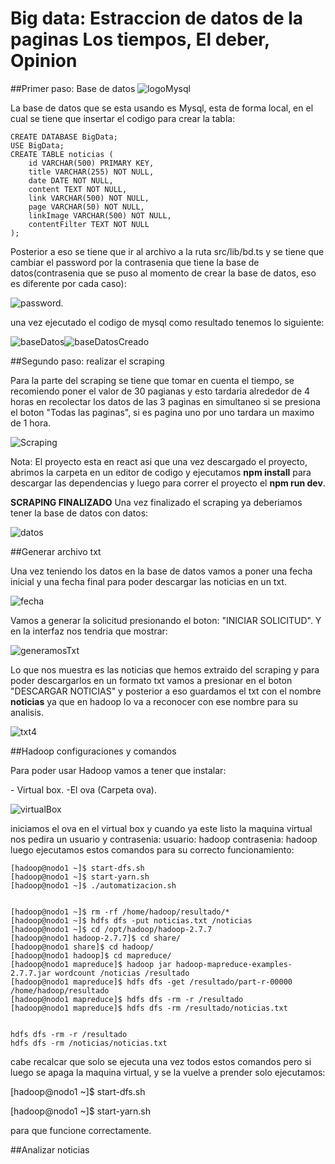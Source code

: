 # Big data: Estraccion de datos de la paginas Los tiempos, El deber, Opinion 
##Primer paso: Base de datos
![logoMysql](https://github.com/RichardAgr/Big-Data/assets/136004365/c70f40ac-3e19-4f3d-905f-139593d20f00)
<p>
La base de datos que se esta usando es Mysql, esta de forma local, en el cual se tiene que insertar el codigo para crear la tabla:
</p>

```
CREATE DATABASE BigData;
USE BigData;
CREATE TABLE noticias (
    id VARCHAR(500) PRIMARY KEY,
    title VARCHAR(255) NOT NULL,
    date DATE NOT NULL,
    content TEXT NOT NULL,
    link VARCHAR(500) NOT NULL,
    page VARCHAR(50) NOT NULL,
    linkImage VARCHAR(500) NOT NULL,
    contentFilter TEXT NOT NULL
);
```

<p>
Posterior a eso se tiene que ir al archivo a la ruta src/lib/bd.ts y se tiene que cambiar el password por la contrasenia que tiene la base de datos(contrasenia que se puso al momento de crear la base de datos, eso es diferente por cada caso):

![password](https://github.com/RichardAgr/Big-Data/assets/136004365/1f2595bc-2ec8-49e1-b08f-d1c960e4e396).

una vez ejecutado el codigo de mysql como resultado tenemos lo siguiente:

![baseDatos](https://github.com/RichardAgr/Big-Data/assets/136004365/5cf11857-4329-42d2-a6f0-3b0e12142771)![baseDatosCreado](https://github.com/RichardAgr/Big-Data/assets/136004365/03447e1e-b3d8-4807-814a-9d40d568d464)
</p>

##Segundo paso: realizar el scraping
<p>
Para la parte del scraping se tiene que tomar en cuenta el tiempo, se recomiendo poner el valor de 30 pagianas y esto tardaria alrededor de 4 horas en recolectar los datos de las 3 paginas en simultaneo si se presiona el boton "Todas las  paginas", si es pagina uno por uno tardara un maximo de 1 hora.

![Scraping](https://github.com/RichardAgr/Big-Data/assets/136004365/74e1275e-709b-44db-a104-97f265f55854)

Nota: El proyecto esta en react asi que una vez descargado el proyecto, abrimos la carpeta en un editor de codigo y ejecutamos **npm install** para descargar las dependencias y luego para correr el proyecto el **npm run dev**.

**SCRAPING FINALIZADO**
Una vez finalizado el scraping ya deberiamos tener la base de datos con datos:

![datos](https://github.com/RichardAgr/Big-Data/assets/136004365/1394158e-3332-489b-889a-f6ef29a6d5bd)
</p>


##Generar archivo txt


<p>
Una vez teniendo los datos en la base de datos vamos a poner una fecha inicial y una fecha final para poder descargar las noticias en un txt.

![fecha](https://github.com/RichardAgr/Big-Data/assets/136004365/da443c88-e586-40ad-a9e5-fec2cd9027e5)

Vamos a generar la solicitud presionando el boton: "INICIAR SOLICITUD".
Y en la interfaz nos tendria que mostrar:

![generamosTxt](https://github.com/RichardAgr/Big-Data/assets/136004365/8e2909ce-c0e4-4d72-a78d-83ea64d16c72)

Lo que nos muestra es las noticias que hemos extraido del scraping y para poder descargarlos en un formato txt vamos a presionar en el boton "DESCARGAR NOTICIAS" y posterior a eso guardamos el txt con el nombre **noticias** ya que en hadoop lo va a reconocer con ese nombre para su analisis.

![txt4](https://github.com/RichardAgr/Big-Data/assets/136004365/25e8f7c6-d6fe-4a78-8b91-35e218a39dde)
</p>


##Hadoop configuraciones y comandos


<p>
Para poder usar Hadoop vamos a tener que instalar:
</p>
- Virtual box.
-El ova (Carpeta ova).

![virtualBox](https://github.com/RichardAgr/Big-Data/assets/136004365/50413ff5-a5bb-4c1f-94ef-7168f57bb300)

<p>
iniciamos el ova en el virtual box y cuando ya este listo la maquina virtual nos pedira un usuario y contrasenia:
usuario: hadoop
contrasenia: hadoop
luego ejecutamos estos comandos para su correcto funcionamiento:
</p>

```
[hadoop@nodo1 ~]$ start-dfs.sh
[hadoop@nodo1 ~]$ start-yarn.sh
[hadoop@nodo1 ~]$ ./automatizacion.sh 


[hadoop@nodo1 ~]$ rm -rf /home/hadoop/resultado/*
[hadoop@nodo1 ~]$ hdfs dfs -put noticias.txt /noticias
[hadoop@nodo1 ~]$ cd /opt/hadoop/hadoop-2.7.7
[hadoop@nodo1 hadoop-2.7.7]$ cd share/
[hadoop@nodo1 share]$ cd hadoop/
[hadoop@nodo1 hadoop]$ cd mapreduce/
[hadoop@nodo1 mapreduce]$ hadoop jar hadoop-mapreduce-examples-2.7.7.jar wordcount /noticias /resultado
[hadoop@nodo1 mapreduce]$ hdfs dfs -get /resultado/part-r-00000 /home/hadoop/resultado
[hadoop@nodo1 mapreduce]$ hdfs dfs -rm -r /resultado
[hadoop@nodo1 mapreduce]$ hdfs dfs -rm /resultado/noticias.txt


hdfs dfs -rm -r /resultado
hdfs dfs -rm /noticias/noticias.txt
```
<p>
cabe recalcar que solo se ejecuta una vez todos estos comandos pero si luego se apaga la maquina virtual, y se la vuelve a prender solo ejecutamos:

[hadoop@nodo1 ~]$ start-dfs.sh

[hadoop@nodo1 ~]$ start-yarn.sh

para que funcione correctamente.
</p>

##Analizar noticias


